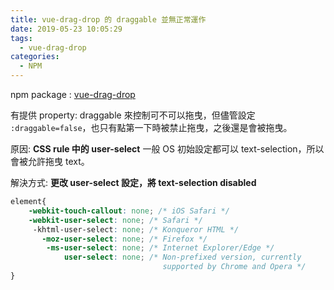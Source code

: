 ```yaml
---
title: vue-drag-drop 的 draggable 並無正常運作
date: 2019-05-23 10:05:29
tags:
  - vue-drag-drop
categories:
  - NPM
---
```


npm package : [vue-drag-drop](https://www.npmjs.com/package/vue-drag-drop)

有提供 property: draggable 來控制可不可以拖曳，但儘管設定 `:draggable=false`，也只有點第一下時被禁止拖曳，之後還是會被拖曳。

原因: **CSS rule 中的 user-select**
一般 OS 初始設定都可以 text-selection，所以會被允許拖曳 text。

解決方式: **更改 user-select 設定，將 text-selection disabled**

```CSS
element{
    -webkit-touch-callout: none; /* iOS Safari */
    -webkit-user-select: none; /* Safari */
     -khtml-user-select: none; /* Konqueror HTML */
       -moz-user-select: none; /* Firefox */
        -ms-user-select: none; /* Internet Explorer/Edge */
            user-select: none; /* Non-prefixed version, currently
                                  supported by Chrome and Opera */
}
```
